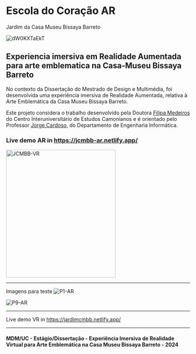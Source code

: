 # Escola do Coração AR
Jardim da Casa Museu Bissaya Barreto

![dW0KXTaEkT](https://github.com/user-attachments/assets/8ec1a680-55e7-453a-a1cf-a70caffe0520)

## Experiencia imersiva em Realidade Aumentada para arte emblematica na Casa-Museu Bissaya Barreto

No contexto da Dissertação do Mestrado de Design e Multimédia, foi desenvolvida uma experiência imersiva de Realidade Aumentada, relativa à Arte Emblemática da Casa Museu Bissaya Barreto.

Este projeto considera o trabalho desenvolvido pela Doutora [Filipa Medeiros](https://www.cienciavitae.pt/161D-72BB-37E5) do Centro Interuniversitário de Estudos Camonianos e é orientado pelo Professor [Jorge Cardoso](https://github.com/jorgecardoso), do Departamento de Engenharia Informática. 

### Live demo AR in https://jcmbb-ar.netlify.app/

<img src="https://github.com/user-attachments/assets/69da0f7d-3d77-45ff-be42-bb4c67623842" alt="JCMBB-VR" width="300" height="350">

----

Imagens para teste
![P1-AR](https://github.com/user-attachments/assets/6fc0c9dd-494f-4081-bb7a-3417f66b6bfe)

![P9-AR](https://github.com/user-attachments/assets/7f35474f-0a8c-428e-9aa9-830b2f0b5970)

----
Live demo VR in https://jardimcmbb.netlify.app/

<!-- <img src="https://github.com/user-attachments/assets/4d7c6982-fa3f-41b3-8ecf-b4182cd46f94" alt="JCMBB-AR" width="250" height="250"> -->

---
#### MDM/UC - Estágio/Dissertação - Experiência Imersiva de Realidade Virtual para Arte Emblemática na Casa Museu Bissaya Barreto - 2024

